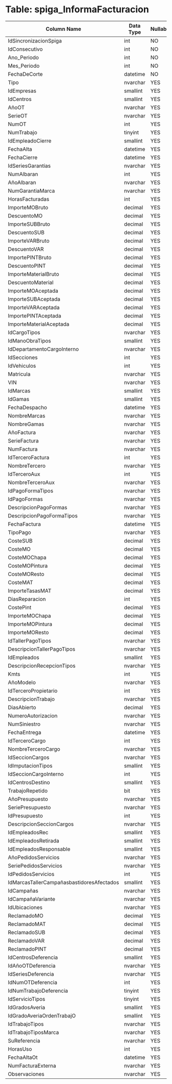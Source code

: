 # Table: spiga_InformaFacturacion

| Column Name | Data Type | Nullable |
|-------------|-----------|----------|
| IdSincronizacionSpiga | int | NO |
| IdConsecutivo | int | NO |
| Ano_Periodo | int | NO |
| Mes_Periodo | int | NO |
| FechaDeCorte | datetime | NO |
| Tipo | nvarchar | YES |
| IdEmpresas | smallint | YES |
| IdCentros | smallint | YES |
| AñoOT | nvarchar | YES |
| SerieOT | nvarchar | YES |
| NumOT | int | YES |
| NumTrabajo | tinyint | YES |
| IdEmpleadoCierre | smallint | YES |
| FechaAlta | datetime | YES |
| FechaCierre | datetime | YES |
| IdSeriesGarantias | nvarchar | YES |
| NumAlbaran | int | YES |
| AñoAlbaran | nvarchar | YES |
| NumGarantiaMarca | nvarchar | YES |
| HorasFacturadas | int | YES |
| ImporteMOBruto | decimal | YES |
| DescuentoMO | decimal | YES |
| ImporteSUBBruto | decimal | YES |
| DescuentoSUB | decimal | YES |
| ImporteVARBruto | decimal | YES |
| DescuentoVAR | decimal | YES |
| ImportePINTBruto | decimal | YES |
| DescuentoPINT | decimal | YES |
| ImporteMaterialBruto | decimal | YES |
| DescuentoMaterial | decimal | YES |
| ImporteMOAceptada | decimal | YES |
| ImporteSUBAceptada | decimal | YES |
| ImporteVARAceptada | decimal | YES |
| ImportePINTAceptada | decimal | YES |
| ImporteMaterialAceptada | decimal | YES |
| IdCargoTipos | nvarchar | YES |
| IdManoObraTipos | smallint | YES |
| IdDepartamentoCargoInterno | nvarchar | YES |
| IdSecciones | int | YES |
| IdVehiculos | int | YES |
| Matricula | nvarchar | YES |
| VIN | nvarchar | YES |
| IdMarcas | smallint | YES |
| IdGamas | smallint | YES |
| FechaDespacho | datetime | YES |
| NombreMarcas | nvarchar | YES |
| NombreGamas | nvarchar | YES |
| AñoFactura | nvarchar | YES |
| SerieFactura | nvarchar | YES |
| NumFactura | nvarchar | YES |
| IdTerceroFactura | int | YES |
| NombreTercero | nvarchar | YES |
| IdTerceroAux | int | YES |
| NombreTerceroAux | nvarchar | YES |
| IdPagoFormaTipos | nvarchar | YES |
| IdPagoFormas | nvarchar | YES |
| DescripcionPagoFormas | nvarchar | YES |
| DescripcionPagoFormaTipos | nvarchar | YES |
| FechaFactura | datetime | YES |
| TipoPago | nvarchar | YES |
| CosteSUB | decimal | YES |
| CosteMO | decimal | YES |
| CosteMOChapa | decimal | YES |
| CosteMOPintura | decimal | YES |
| CosteMOResto | decimal | YES |
| CosteMAT | decimal | YES |
| ImporteTasasMAT | decimal | YES |
| DiasReparacion | int | YES |
| CostePint | decimal | YES |
| ImporteMOChapa | decimal | YES |
| ImporteMOPintura | decimal | YES |
| ImporteMOResto | decimal | YES |
| IdTallerPagoTipos | nvarchar | YES |
| DescripcionTallerPagoTipos | nvarchar | YES |
| IdEmpleados | smallint | YES |
| DescripcionRecepcionTipos | nvarchar | YES |
| Kmts | int | YES |
| AñoModelo | nvarchar | YES |
| IdTerceroPropietario | int | YES |
| DescripcionTrabajo | nvarchar | YES |
| DiasAbierto | decimal | YES |
| NumeroAutorizacion | nvarchar | YES |
| NumSiniestro | nvarchar | YES |
| FechaEntrega | datetime | YES |
| IdTerceroCargo | int | YES |
| NombreTerceroCargo | nvarchar | YES |
| IdSeccionCargos | nvarchar | YES |
| IdImputacionTipos | smallint | YES |
| IdSeccionCargoInterno | int | YES |
| IdCentrosDestino | smallint | YES |
| TrabajoRepetido | bit | YES |
| AñoPresupuesto | nvarchar | YES |
| SeriePresupuesto | nvarchar | YES |
| IdPresupuesto | int | YES |
| DescripcionSeccionCargos | nvarchar | YES |
| IdEmpleadosRec | smallint | YES |
| IdEmpleadosRetirada | smallint | YES |
| IdEmpleadosResponsable | smallint | YES |
| AñoPedidosServicios | nvarchar | YES |
| SeriePedidosServicios | nvarchar | YES |
| IdPedidosServicios | int | YES |
| IdMarcasTallerCampañasbastidoresAfectados | smallint | YES |
| IdCampañas | nvarchar | YES |
| IdCampañaVariante | nvarchar | YES |
| IdUbicaciones | nvarchar | YES |
| ReclamadoMO | decimal | YES |
| ReclamadoMAT | decimal | YES |
| ReclamadoSUB | decimal | YES |
| ReclamadoVAR | decimal | YES |
| ReclamadoPINT | decimal | YES |
| IdCentrosDeferencia | smallint | YES |
| IdAñoOTDeferencia | nvarchar | YES |
| IdSeriesDeferencia | nvarchar | YES |
| IdNumOTDeferencia | int | YES |
| IdNumTrabajoDeferencia | tinyint | YES |
| IdServicioTipos | tinyint | YES |
| IdGradosAveria | smallint | YES |
| IdGradoAveriaOrdenTrabajO | smallint | YES |
| IdTrabajoTipos | nvarchar | YES |
| IdTrabajoTiposMarca | nvarchar | YES |
| SuReferencia | nvarchar | YES |
| HorasUso | int | YES |
| FechaAltaOt | datetime | YES |
| NumFacturaExterna | nvarchar | YES |
| Observaciones | nvarchar | YES |
